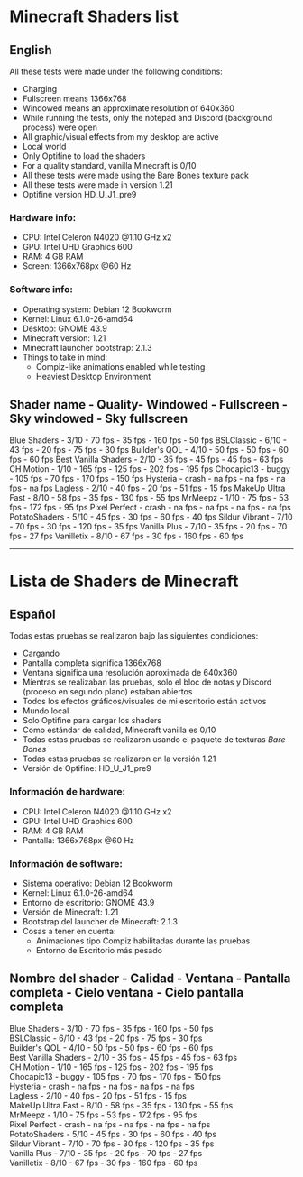 # Minecraft Shaders list

## English

All these tests were made under the following conditions:
- Charging
- Fullscreen means 1366x768
- Windowed means an approximate resolution of 640x360
- While running the tests, only the notepad and Discord (background process) were open
- All graphic/visual effects from my desktop are active
- Local world
- Only Optifine to load the shaders
- For a quality standard, vanilla Minecraft is 0/10
- All these tests were made using the Bare Bones texture pack
- All these tests were made in version 1.21
- Optifine version HD_U_J1_pre9

### Hardware info:
- CPU: Intel Celeron N4020 @1.10 GHz x2
- GPU: Intel UHD Graphics 600
- RAM: 4 GB RAM
- Screen: 1366x768px @60 Hz

### Software info:
- Operating system: Debian 12 Bookworm
- Kernel: Linux 6.1.0-26-amd64
- Desktop: GNOME 43.9
- Minecraft version: 1.21
- Minecraft launcher bootstrap: 2.1.3
- Things to take in mind:
  - Compiz-like animations enabled while testing
  - Heaviest Desktop Environment



Shader name		-	Quality-	Windowed	-	Fullscreen	-	Sky windowed	-	Sky fullscreen
--------------------------------------------------------------------------------------------------------------
Blue Shaders		-	3/10	-	70  fps	-	35  fps	-	160 fps	-	50  fps
BSLClassic		-	6/10	-	43  fps	-	20  fps	-	75  fps	-	30  fps
Builder's QOL		-	4/10	-	50  fps	-	50  fps	-	60  fps	-	60  fps
Best Vanilla Shaders	-	2/10	-	35  fps	-	45  fps	-	45  fps	-	63  fps
CH Motion		-	1/10	-	165 fps	-	125 fps	-	202 fps	-	195 fps
Chocapic13		-	buggy	-	105 fps	-	70  fps	-	170 fps	-	150 fps
Hysteria		-	crash	-	na  fps	-	na  fps	-	na  fps	-	na  fps
Lagless		-	2/10	-	40  fps	-	20  fps	-	51  fps	-	15  fps
MakeUp Ultra Fast	-	8/10	-	58  fps	-	35  fps	-	130 fps	-	55  fps
MrMeepz		-	1/10	-	75  fps	-	53  fps	-	172 fps	-	95  fps
Pixel Perfect		-	crash	-	na  fps	-	na  fps	-	na  fps	-	na  fps
PotatoShaders	-	5/10	-	45  fps	-	30  fps 	-	60  fps	-	40  fps
Sildur Vibrant	-	7/10	-	70  fps	-	30  fps	-	120 fps	-	35  fps
Vanilla Plus		-	7/10	-	35  fps	-	20  fps	-	70  fps	-	27  fps
Vanilletix		-	8/10	-	67  fps	-	30  fps	-	160 fps	-	60  fps


---


# Lista de Shaders de Minecraft

## Español

Todas estas pruebas se realizaron bajo las siguientes condiciones:
- Cargando
- Pantalla completa significa 1366x768
- Ventana significa una resolución aproximada de 640x360
- Mientras se realizaban las pruebas, solo el bloc de notas y Discord (proceso en segundo plano) estaban abiertos
- Todos los efectos gráficos/visuales de mi escritorio están activos
- Mundo local
- Solo Optifine para cargar los shaders
- Como estándar de calidad, Minecraft vanilla es 0/10
- Todas estas pruebas se realizaron usando el paquete de texturas *Bare Bones*
- Todas estas pruebas se realizaron en la versión 1.21
- Versión de Optifine: HD_U_J1_pre9

### Información de hardware:
- CPU: Intel Celeron N4020 @1.10 GHz x2
- GPU: Intel UHD Graphics 600
- RAM: 4 GB RAM
- Pantalla: 1366x768px @60 Hz

### Información de software:
- Sistema operativo: Debian 12 Bookworm
- Kernel: Linux 6.1.0-26-amd64
- Entorno de escritorio: GNOME 43.9
- Versión de Minecraft: 1.21
- Bootstrap del launcher de Minecraft: 2.1.3
- Cosas a tener en cuenta:
  - Animaciones tipo Compiz habilitadas durante las pruebas
  - Entorno de Escritorio más pesado



Nombre del shader   -	Calidad -	Ventana	-  Pantalla completa	-	Cielo ventana	- Cielo pantalla completa
--------------------------------------------------------------------------------------------------------------
Blue Shaders		-	3/10	-	70  fps	-	35  fps	-	160 fps	-	50  fps  
BSLClassic		-	6/10	-	43  fps	-	20  fps	-	75  fps	-	30  fps  
Builder's QOL		-	4/10	-	50  fps	-	50  fps	-	60  fps	-	60  fps  
Best Vanilla Shaders	-	2/10	-	35  fps	-	45  fps	-	45  fps	-	63  fps  
CH Motion		-	1/10	-	165 fps	-	125 fps	-	202 fps	-	195 fps  
Chocapic13		-	buggy	-	105 fps	-	70  fps	-	170 fps	-	150 fps  
Hysteria		-	crash	-	na  fps	-	na  fps	-	na  fps	-	na  fps  
Lagless		-	2/10	-	40  fps	-	20  fps	-	51  fps	-	15  fps  
MakeUp Ultra Fast	-	8/10	-	58  fps	-	35  fps	-	130 fps	-	55  fps  
MrMeepz		-	1/10	-	75  fps	-	53  fps	-	172 fps	-	95  fps  
Pixel Perfect		-	crash	-	na  fps	-	na  fps	-	na  fps	-	na  fps  
PotatoShaders	-	5/10	-	45  fps	-	30  fps 	-	60  fps	-	40  fps  
Sildur Vibrant	-	7/10	-	70  fps	-	30  fps	-	120 fps	-	35  fps  
Vanilla Plus		-	7/10	-	35  fps	-	20  fps	-	70  fps	-	27  fps  
Vanilletix		-	8/10	-	67  fps	-	30  fps	-	160 fps	-	60  fps  
